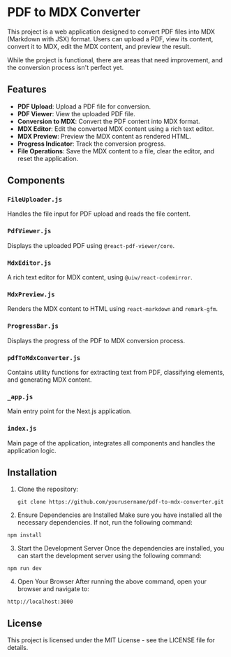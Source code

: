 # PDF to MDX Converter

This project is a web application designed to convert PDF files into MDX (Markdown with JSX) format. Users can upload a PDF, view its content, convert it to MDX, edit the MDX content, and preview the result.

While the project is functional, there are areas that need improvement, and the conversion process isn't perfect yet.

## Features

- **PDF Upload**: Upload a PDF file for conversion.
- **PDF Viewer**: View the uploaded PDF file.
- **Conversion to MDX**: Convert the PDF content into MDX format.
- **MDX Editor**: Edit the converted MDX content using a rich text editor.
- **MDX Preview**: Preview the MDX content as rendered HTML.
- **Progress Indicator**: Track the conversion progress.
- **File Operations**: Save the MDX content to a file, clear the editor, and reset the application.

## Components

### `FileUploader.js`
Handles the file input for PDF upload and reads the file content.

### `PdfViewer.js`
Displays the uploaded PDF using `@react-pdf-viewer/core`.

### `MdxEditor.js`
A rich text editor for MDX content, using `@uiw/react-codemirror`.

### `MdxPreview.js`
Renders the MDX content to HTML using `react-markdown` and `remark-gfm`.

### `ProgressBar.js`
Displays the progress of the PDF to MDX conversion process.

### `pdfToMdxConverter.js`
Contains utility functions for extracting text from PDF, classifying elements, and generating MDX content.

### `_app.js`
Main entry point for the Next.js application.

### `index.js`
Main page of the application, integrates all components and handles the application logic.

## Installation

1. Clone the repository:
   ```
   git clone https://github.com/yourusername/pdf-to-mdx-converter.git
   ```


2. Ensure Dependencies are Installed
Make sure you have installed all the necessary dependencies. If not, run the following command:

```
npm install
```

3. Start the Development Server
Once the dependencies are installed, you can start the development server using the following command:

```
npm run dev
```

4. Open Your Browser
After running the above command, open your browser and navigate to:

```
http://localhost:3000
```

## License
This project is licensed under the MIT License - see the LICENSE file for details.

